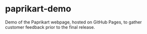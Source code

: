 # paprikart-demo
Demo of the Paprikart webpage, hosted on GitHub Pages, to gather customer feedback prior to the final release.
